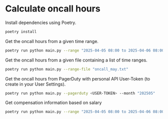 # Calculate oncall hours

Install dependencies using Poetry.

```bash
poetry install
```

Get the oncall hours from a given time range.
```bash
poetry run python main.py --range "2025-04-05 08:00 to 2025-04-06 08:00"
```

Get the oncall hours from a given file containing a list of time ranges.
```bash
poetry run python main.py --range-file "oncall_may.txt"
```

Get the oncall hours from PagerDuty with personal API User-Token (to create in your User Settings).
```bash
poetry run python main.py --pagerduty <USER-TOKEN> --month "202505"  
```

Get compensation information based on salary
```bash
poetry run python main.py --range "2025-04-05 08:00 to 2025-04-06 08:00" --salary 100000
```